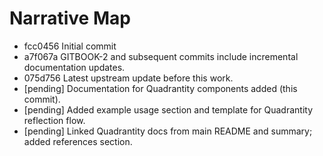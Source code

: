 # Narrative Map

- fcc0456 Initial commit
- a7f067a GITBOOK-2 and subsequent commits include incremental documentation updates.
- 075d756 Latest upstream update before this work.
- [pending] Documentation for Quadrantity components added (this commit).
- [pending] Added example usage section and template for Quadrantity reflection flow.
- [pending] Linked Quadrantity docs from main README and summary; added references section.
